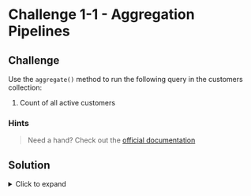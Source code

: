 # Challenge 1-1 - Aggregation Pipelines

## Challenge

Use the `aggregate()` method to run the following query in the customers collection:

1. Count of all active customers

### Hints

> Need a hand? Check out the [official documentation](https://www.mongodb.com/docs/manual/core/aggregation-pipeline/)

## Solution

<details>
  <summary>Click to expand</summary>

```javascript
// How many active customers do we have?

db.customers.aggregate(
  [
    {
      $match: {
        active: true
      }
    },
    {
      $count: "active_customers"
    }
  ]
)
```

### Expected Output

```javascript
[
  { active_customers: 7 }
]
```

</details>
